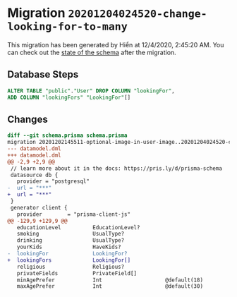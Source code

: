 # Migration `20201204024520-change-looking-for-to-many`

This migration has been generated by Hiển at 12/4/2020, 2:45:20 AM.
You can check out the [state of the schema](./schema.prisma) after the migration.

## Database Steps

```sql
ALTER TABLE "public"."User" DROP COLUMN "lookingFor",
ADD COLUMN "lookingFors" "LookingFor"[]  
```

## Changes

```diff
diff --git schema.prisma schema.prisma
migration 20201202145511-optional-image-in-user-image..20201204024520-change-looking-for-to-many
--- datamodel.dml
+++ datamodel.dml
@@ -2,9 +2,9 @@
 // learn more about it in the docs: https://pris.ly/d/prisma-schema
 datasource db {
   provider = "postgresql"
-  url = "***"
+  url = "***"
 }
 generator client {
   provider        = "prisma-client-js"
@@ -129,9 +129,9 @@
   educationLevel          EducationLevel?
   smoking                 UsualType?
   drinking                UsualType?
   yourKids                HaveKids?
-  lookingFor              LookingFor?
+  lookingFors             LookingFor[]
   religious               Religious?
   privateFields           PrivateField[]
   minAgePrefer            Int                    @default(18)
   maxAgePrefer            Int                    @default(30)
```


